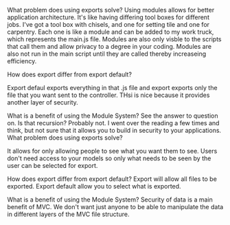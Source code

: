What problem does using exports solve?
Using modules allows for better application architecture. It's like having differing tool boxes for different jobs. I've got a tool box with chisels, and one for setting tile and one for carpentry. Each one is like a module and can be added to my work truck, which represents the main.js file. Modules are also only visble to the scripts that call them and allow privacy to a degree in your coding. Modules are also not run in the main script until they are called thereby increaseing efficiency. 


How does export differ from export default? 

Export defaul exports everything in that .js file and export exports only the file that you want sent to the controller. THsi is nice because it provides another layer of security.



What is a benefit of using the Module System? 
    See the answer to question on. Is that recursion? Probably not. I went over the reading a few times and think, but not sure that it allows you to build in security to your applications.
What problem does using exports solve?

It allows for only allowing people to see what you want them to see. Users don't need access to your models so only what 
needs to be seen by the user can be selected for export.

How does export differ from export default?
Export will allow all files to be exported. Export default allow you to select what is exported.

What is a benefit of using the Module System? Security of data is a main benefit of MVC. We don't want 
just anyone to be able to manipulate the data in different layers of the MVC file structure.

